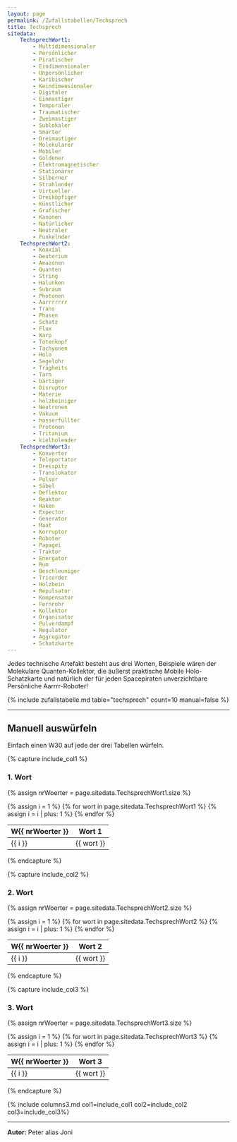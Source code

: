 ```yaml
---
layout: page
permalink: /Zufallstabellen/Techsprech
title: Techsprech
sitedata:
    TechsprechWort1:
        - Multidimensionaler
        - Persönlicher
        - Piratischer
        - Eindimensionaler
        - Unpersönlicher
        - Karibischer
        - Keindimensionaler
        - Digitaler
        - Einmastiger
        - Temporaler
        - Traumatischer
        - Zweimastiger
        - Sublokaler
        - Smarter
        - Dreimastiger
        - Molekularer
        - Mobiler
        - Goldener
        - Elektromagnetischer
        - Stationärer
        - Silberner
        - Strahlender
        - Virtueller
        - Dreiköpfiger
        - Künstlicher
        - Grafischer
        - Kanonen
        - Natürlicher
        - Neutraler
        - Funkelnder
    TechsprechWort2:
        - Koaxial
        - Deuterium
        - Amazonen
        - Quanten
        - String
        - Halunken
        - Subraum
        - Photonen
        - Aarrrrrrr
        - Trans
        - Phasen
        - Schatz
        - Flux
        - Warp
        - Totenkopf
        - Tachyonen
        - Holo
        - Segelohr
        - Trägheits
        - Tarn
        - bärtiger
        - Disruptor
        - Materie
        - holzbeiniger
        - Neutronen
        - Vakuum
        - hasserfüllter
        - Protonen
        - Tritanium
        - kielholender
    TechsprechWort3:
        - Konverter
        - Teleportator
        - Dreispitz
        - Translokator
        - Pulsor
        - Säbel
        - Deflektor
        - Reaktor
        - Haken
        - Expector
        - Generator
        - Maat
        - Korruptor
        - Roboter
        - Papagei
        - Traktor
        - Energator
        - Rum
        - Beschleuniger
        - Tricorder
        - Holzbein
        - Repulsator
        - Kompensator
        - Fernrohr
        - Kollektor
        - Organisator
        - Pulverdampf
        - Regulator
        - Aggregator
        - Schatzkarte
---
```




Jedes technische Artefakt besteht aus drei Worten, Beispiele wären der Molekulare Quanten-Kollektor, die äußerst praktische Mobile Holo-Schatzkarte und natürlich der für jeden Spacepiraten unverzichtbare Persönliche Aarrrr-Roboter!

{% include zufallstabelle.md table="techsprech" count=10 manual=false %}

***

## Manuell auswürfeln

Einfach einen W30 auf jede der drei Tabellen würfeln.

{% capture include_col1 %}

### 1. Wort

{% assign nrWoerter = page.sitedata.TechsprechWort1.size %}
<table>
<thead>
<tr><th>W{{ nrWoerter }}</th><th>Wort 1</th></tr>
</thead>
<tbody>
{% assign i = 1 %}
{% for wort in page.sitedata.TechsprechWort1 %}
    <tr><td>{{ i }}</td><td>{{ wort }}</td></tr>
    {% assign i = i | plus: 1 %}
{% endfor %}
</tbody>
</table>
{% endcapture %}

{% capture include_col2 %}

### 2. Wort

{% assign nrWoerter = page.sitedata.TechsprechWort2.size %}
<table>
<thead>
<tr><th>W{{ nrWoerter }}</th><th>Wort 2</th></tr>
</thead>
<tbody>
{% assign i = 1 %}
{% for wort in page.sitedata.TechsprechWort2 %}
    <tr><td>{{ i }}</td><td>{{ wort }}</td></tr>
    {% assign i = i | plus: 1 %}
{% endfor %}
</tbody>
</table>
{% endcapture %}

{% capture include_col3 %}

### 3. Wort

{% assign nrWoerter = page.sitedata.TechsprechWort3.size %}
<table>
<thead>
<tr><th>W{{ nrWoerter }}</th><th>Wort 3</th></tr>
</thead>
<tbody>
{% assign i = 1 %}
{% for wort in page.sitedata.TechsprechWort3 %}
    <tr><td>{{ i }}</td><td>{{ wort }}</td></tr>
    {% assign i = i | plus: 1 %}
{% endfor %}
</tbody>
</table>
{% endcapture %}

{% include columns3.md col1=include_col1 col2=include_col2 col3=include_col3%}

***

**Autor:** Peter alias Joni
